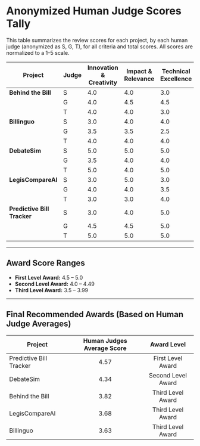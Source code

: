 # Anonymized Human Judge Scores Tally

This table summarizes the review scores for each project, by each human judge (anonymized as S, G, T), for all criteria and total scores. All scores are normalized to a 1–5 scale.

| Project                | Judge | Innovation & Creativity | Impact & Relevance | Technical Excellence | Usability & Accessibility | Ethics & Fairness | **Total Score** |
|------------------------|-------|------------------------|--------------------|---------------------|--------------------------|-------------------|:--------------:|
| **Behind the Bill**    | S     | 4.0                    | 4.0                | 3.0                 | 4.0                      | 3.0               | 3.65           |
|                        | G     | 4.0                    | 4.5                | 4.5                 | 3.5                      | 4.0               | 4.15           |
|                        | T     | 4.0                    | 4.0                | 3.0                 | 4.0                      | 3.0               | 3.65           |
| **Billinguo**          | S     | 3.0                    | 4.0                | 4.0                 | 5.0                      | 3.0               | 3.75           |
|                        | G     | 3.5                    | 3.5                | 2.5                 | 3.5                      | 2.5               | 3.15           |
|                        | T     | 4.0                    | 4.0                | 4.0                 | 5.0                      | 3.0               | 4.00           |
| **DebateSim**          | S     | 5.0                    | 5.0                | 5.0                 | 4.0                      | 5.0               | 4.85           |
|                        | G     | 3.5                    | 4.0                | 4.0                 | 3.5                      | 3.5               | 3.73           |
|                        | T     | 5.0                    | 4.0                | 5.0                 | 4.0                      | 4.0               | 4.45           |
| **LegisCompareAI**     | S     | 3.0                    | 5.0                | 3.0                 | 5.0                      | 3.0               | 3.80           |
|                        | G     | 4.0                    | 4.0                | 3.5                 | 4.0                      | 4.0               | 3.90           |
|                        | T     | 3.0                    | 3.0                | 4.0                 | 4.0                      | 3.0               | 3.35           |
| **Predictive Bill Tracker** | S | 3.0                    | 4.0                | 5.0                 | 5.0                      | 5.0               | 4.25           |
|                        | G     | 4.5                    | 4.5                | 5.0                 | 4.0                      | 4.0               | 4.45           |
|                        | T     | 5.0                    | 5.0                | 5.0                 | 5.0                      | 5.0               | 5.00           |

---

## Award Score Ranges

- **First Level Award:** 4.5 – 5.0
- **Second Level Award:** 4.0 – 4.49
- **Third Level Award:** 3.5 – 3.99

---

## Final Recommended Awards (Based on Human Judge Averages)

| Project                 | Human Judges Average Score | Award Level         |
|-------------------------|:-------------------------:|:-------------------:|
| Predictive Bill Tracker | 4.57                      | First Level Award   |
| DebateSim               | 4.34                      | Second Level Award  |
| Behind the Bill         | 3.82                      | Third Level Award   |
| LegisCompareAI          | 3.68                      | Third Level Award   |
| Billinguo               | 3.63                      | Third Level Award   |


